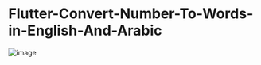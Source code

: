 # Flutter-Convert-Number-To-Words-in-English-And-Arabic
![image](https://user-images.githubusercontent.com/81702423/197075945-132b63e2-c35c-4c08-be58-43909d42ec39.png)

